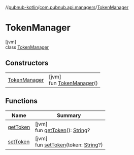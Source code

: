 //[pubnub-kotlin](../../../index.md)/[com.pubnub.api.managers](../index.md)/[TokenManager](index.md)

# TokenManager

[jvm]\
class [TokenManager](index.md)

## Constructors

| | |
|---|---|
| [TokenManager](-token-manager.md) | [jvm]<br>fun [TokenManager](-token-manager.md)() |

## Functions

| Name | Summary |
|---|---|
| [getToken](get-token.md) | [jvm]<br>fun [getToken](get-token.md)(): [String](https://kotlinlang.org/api/latest/jvm/stdlib/kotlin/-string/index.html)? |
| [setToken](set-token.md) | [jvm]<br>fun [setToken](set-token.md)(token: [String](https://kotlinlang.org/api/latest/jvm/stdlib/kotlin/-string/index.html)?) |
